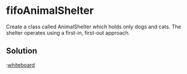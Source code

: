 # fifoAnimalShelter
Create a class called AnimalShelter which holds only dogs and cats. The shelter operates using a first-in, first-out approach.

## Solution
:[whiteboard](https://github.com/Balqees-401-advanced-javascript/data-structures-and-algorithms/blob/master/assets/20200613_235250.jpg)
